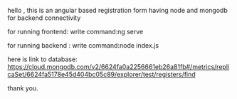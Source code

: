 hello ,
this is an angular based registration form 
having node and mongodb for backend connectivity


for running frontend:
write command:ng serve

for running backend :
write command:node index.js

here is link to database:
https://cloud.mongodb.com/v2/6624fa0a2256661eb26a81fb#/metrics/replicaSet/6624fa5178e45d404bc05c89/explorer/test/registers/find

thank you.